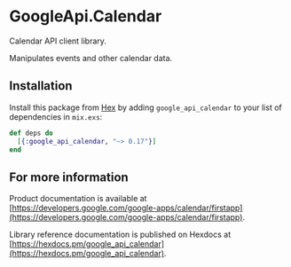 # GoogleApi.Calendar

Calendar API client library.

Manipulates events and other calendar data.

## Installation

Install this package from [Hex](https://hex.pm) by adding
`google_api_calendar` to your list of dependencies in `mix.exs`:

```elixir
def deps do
  [{:google_api_calendar, "~> 0.17"}]
end
```

## For more information

Product documentation is available at [https://developers.google.com/google-apps/calendar/firstapp](https://developers.google.com/google-apps/calendar/firstapp).

Library reference documentation is published on Hexdocs at
[https://hexdocs.pm/google_api_calendar](https://hexdocs.pm/google_api_calendar).
